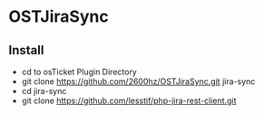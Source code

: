 # OSTJiraSync

## Install

* cd to osTicket Plugin Directory
* git clone https://github.com/2600hz/OSTJiraSync.git jira-sync
* cd jira-sync
* git clone https://github.com/lesstif/php-jira-rest-client.git
